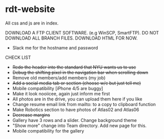# rdt-website
All css and js are in index.

DOWNLOAD A FTP CLIENT SOFTWARE. (e.g WinSCP, SmartFTP).
DO NOT DOWNLOAD ALL BRANCH FILES. DOWNLOAD HTML FOR NOW.
- Slack me for the hostname and password

CHECK LIST

- ~~Redo the header into the standard that NYU wants us to use~~
- ~~Debug the shifting pixel in the navigation bar when scrolling down~~ 
- Remove old members/add members (my job)
- ~~Add a social media tab or section (choose w/e but just tell me)~~
- Mobile compatibility [iPhone 4/5 are buggy]
- Make it look nooiicee, again just inform me first
- All photos are in the drive, you can upload them here if you like
- Change resume email link from mailto: to a copy to clipboard function
- Make Robotics section to have photos of Atlas02 and Atlas06
- ~~Decrease margins~~
- Gallery have 3 rows and a slider. Change background theme
- "Show more" change into Team directory. Add new page for this.
- Mobile compatibility for the gallery
